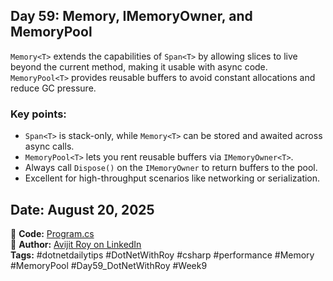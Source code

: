 ﻿## Day 59: Memory<T>, IMemoryOwner, and MemoryPool<T>

`Memory<T>` extends the capabilities of `Span<T>` by allowing slices to live beyond the current method, making it usable with async code.  
`MemoryPool<T>` provides reusable buffers to avoid constant allocations and reduce GC pressure.

### Key points:
- `Span<T>` is stack-only, while `Memory<T>` can be stored and awaited across async calls.  
- `MemoryPool<T>` lets you rent reusable buffers via `IMemoryOwner<T>`.  
- Always call `Dispose()` on the `IMemoryOwner` to return buffers to the pool.  
- Excellent for high-throughput scenarios like networking or serialization.

## Date: August 20, 2025  
🔗 **Code:** [Program.cs](./Program.cs)  
🔗 **Author:** [Avijit Roy on LinkedIn](https://www.linkedin.com/in/HeyAvijitRoy/)  
**Tags:** #dotnetdailytips #DotNetWithRoy #csharp #performance #Memory #MemoryPool #Day59_DotNetWithRoy #Week9

